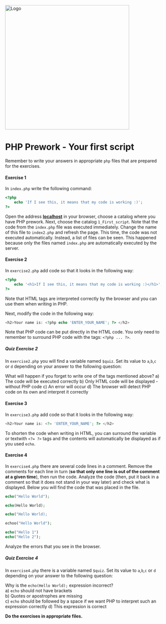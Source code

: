 <img alt="Logo" src="http://coderslab.pl/svg/logo-coderslab.svg" width="400">

#  PHP Prework - Your first script

Remember to write your answers in appropriate `php` files that are prepared for the exercises.  

#### Exercise 1

In `index.php` write the following command:

```PHP
<?php
    echo 'If I see this, it means that my code is working :)';
?>
```

Open the address **[localhost][localhost]** in your browser, choose a catalog where you have PHP prework. Next, choose the catalog `1_First_script`.
Note that the code from the `index.php` file was executed immediately.
Change the name of this file to `index2.php` and refresh the page.
This time, the code was not executed automatically. Instead, a list of files can be seen.
This happened because only the files named `index.php` are automatically executed by the server.

#### Exercise 2

In `exercise2.php` add code so that it looks in the following way:
```php
<?php
    echo '<h1>If I see this, it means that my code is working :)</h1>';
?>
```
Note that HTML tags are interpreted correctly by the browser and you can use them when writing in PHP.

Next, modify the code in the following way:
```php
<h2>Your name is: <?php echo 'ENTER_YOUR_NAME'; ?> </h2>
```

Note that PHP code can be put directly in the HTML code.
You only need to remember to surround PHP code with the tags: ```<?php ... ?>```.

##### Quiz Exercise 2

In `exercise2.php` you will find a variable named `$quiz`. Set its value to `a`,`b`,`c` or `d` depending on your answer to the following question:

What will happen if you forget to write one of the tags mentioned above?
a) The code will be executed correctly
b) Only HTML code will be displayed - without PHP code
c) An error will occur
d) The browser will detect PHP code on its own and interpret it correctly

#### Exercise 3

In `exercise3.php` add code so that it looks in the following way:
```php
<h2>Your name is: <?= 'ENTER_YOUR_NAME'; ?> </h2>

```
To shorten the code when writing in HTML, you can surround the variable or textwith `<?= ?>` tags and the contents will automatically be displayed as if you used `echo`.

#### Exercise 4

In `exercise4.php` there are several code lines in a comment.
Remove the comments for each line in turn (**so that only one line is out of the comment at a given time**), then run the code.
Analyze the code (then, put it back in a comment so that it does not stand in your way later) and check what is displayed.
Below you will find the code that was placed in the file.

```php
echo("Hello World");
```  
```php
echo(Hello World);
```  
```php
echo("Hello World);
```  
```php
echoo("Hello World");
```
```php
echo("Hello 1")
echo("Hello 2");
```

Analyze the errors that you see in the browser.

##### Quiz Exercise 4

In `exercise4.php` there is a variable named `$quiz`. Set its value to `a`,`b`,`c` or `d` depending on your answer to the following question:

Why is the `echo(Hello World);` expression incorrect?  
a) `echo` should not have brackets  
b) Quotes or apostrophes are missing  
c) `echo` should be followed by a space if we want PHP to interpret such an expression correctly
d) This expression is correct

**Do the exercises in appropriate files.**


<!-- Links -->
[localhost]: http://localhost
